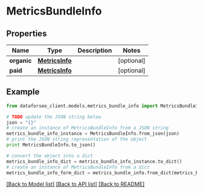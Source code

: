 # MetricsBundleInfo


## Properties

Name | Type | Description | Notes
------------ | ------------- | ------------- | -------------
**organic** | [**MetricsInfo**](MetricsInfo.md) |  | [optional] 
**paid** | [**MetricsInfo**](MetricsInfo.md) |  | [optional] 

## Example

```python
from dataforseo_client.models.metrics_bundle_info import MetricsBundleInfo

# TODO update the JSON string below
json = "{}"
# create an instance of MetricsBundleInfo from a JSON string
metrics_bundle_info_instance = MetricsBundleInfo.from_json(json)
# print the JSON string representation of the object
print MetricsBundleInfo.to_json()

# convert the object into a dict
metrics_bundle_info_dict = metrics_bundle_info_instance.to_dict()
# create an instance of MetricsBundleInfo from a dict
metrics_bundle_info_form_dict = metrics_bundle_info.from_dict(metrics_bundle_info_dict)
```
[[Back to Model list]](../README.md#documentation-for-models) [[Back to API list]](../README.md#documentation-for-api-endpoints) [[Back to README]](../README.md)


